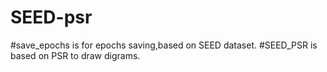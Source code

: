 # SEED-psr
#save_epochs is for epochs saving,based on SEED dataset.
#SEED_PSR is based on PSR to draw digrams.
